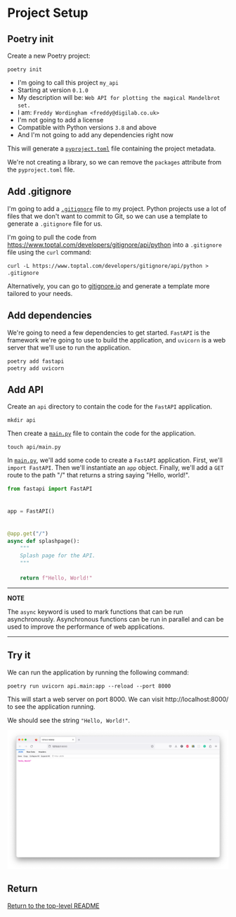 # Project Setup

## Poetry init

Create a new Poetry project:

```shell
poetry init
```

-   I'm going to call this project `my_api`
-   Starting at version `0.1.0`
-   My description will be: `Web API for plotting the magical Mandelbrot set.`
-   I am: `Freddy Wordingham <freddy@digilab.co.uk>`
-   I'm not going to add a license
-   Compatible with Python versions `3.8` and above
-   And I'm not going to add any dependencies right now

This will generate a [`pyproject.toml`](./pyproject.toml) file containing the project metadata.

We're not creating a library, so we can remove the `packages` attribute from the `pyproject.toml` file.

## Add .gitignore

I'm going to add a [`.gitignore`](./.gitignore) file to my project.
Python projects use a lot of files that we don't want to commit to Git, so we can use a template to generate a `.gitignore` file for us.

I'm going to pull the code from https://www.toptal.com/developers/gitignore/api/python into a `.gitignore` file using the `curl` command:

```shell
curl -L https://www.toptal.com/developers/gitignore/api/python > .gitignore
```

Alternatively, you can go to [gitignore.io](https://gitignore.io/) and generate a template more tailored to your needs.

## Add dependencies

We're going to need a few dependencies to get started.
`FastAPI` is the framework we're going to use to build the application, and `uvicorn` is a web server that we'll use to run the application.

```shell
poetry add fastapi
poetry add uvicorn
```

## Add API

Create an `api` directory to contain the code for the `FastAPI` application.

```shell
mkdir api
```

Then create a [`main.py`](./api/main.py) file to contain the code for the application.

```shell
touch api/main.py
```

In [`main.py`](./api/main.py), we'll add some code to create a `FastAPI` application.
First, we'll `import FastAPI`.
Then we'll instantiate an `app` object.
Finally, we'll add a `GET` route to the path "/" that returns a string saying "Hello, world!".

```python
from fastapi import FastAPI


app = FastAPI()


@app.get("/")
async def splashpage():
    """
    Splash page for the API.
    """

    return f"Hello, World!"
```

---

**NOTE**

The `async` keyword is used to mark functions that can be run asynchronously.
Asynchronous functions can be run in parallel and can be used to improve the performance of web applications.

---

## Try it

We can run the application by running the following command:

```shell
poetry run uvicorn api.main:app --reload --port 8000
```

This will start a web server on port 8000.
We can visit http://localhost:8000/ to see the application running.

We should see the string `"Hello, World!"`.

![Hello, World!](./images/hello_world.png)

## Return

[Return to the top-level README](./../../README.md)
